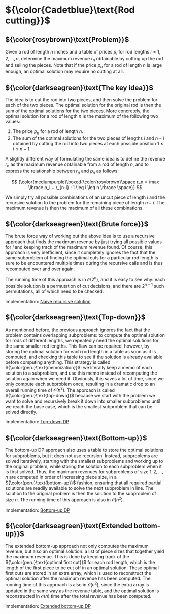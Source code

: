 # ${\color{Cadetblue}\text{Rod cutting}}$

## ${\color{rosybrown}\text{Problem}}$

Given a rod of length $n$ inches and a table of prices $p_i$ for rod lengths $i = 1, 2, ..., n$, determine the maximum revenue $r_n$ obtainable by cutting up the rod and selling the pieces. Note that if the price $p_n$ for a rod of length $n$ is large enough, an optimal solution may require no cutting at all.

## ${\color{darkseagreen}\text{The key idea}}$

The idea is to cut the rod into two pieces, and then solve the problem for each of the two pieces. The optimal solution for the original rod is then the sum of the optimal solutions for the two pieces.
More concretely, the optimal solution for a rod of length $n$ is the maximum of the following two values:

1. The price $p_n$ for a rod of length $n$.  
2. The sum of the optimal solutions for the two pieces of lengths $i$ and $n - i$ obtained by cutting the rod into two pieces at each possible position $1 \leq i \leq n-1$.  

A slightly different way of formulating the same idea is to define the revenue $r_n$ as the maximum revenue obtainable from a rod of length $n$, and to express the relationship between $r_n$ and $p_n$ as follows:

$$
{\color{mediumpurple}\boxed{\color{rosybrown}\space r_n = \max \lbrace p_i + r_{n-i} : 1 \leq i \leq n \rbrace \space}}
$$

We simply try all possible combinations of an uncut piece of length $i$ and the recursive solution to the problem for the remaining piece of length $n-i$. The maximum revenue is then the maximum of all these combinations.

## ${\color{darkseagreen}\text{Brute force}}$

The brute force way of working out the above idea is to use a recursive approach that finds the maximum revenue by just trying all possible values for $i$ and keeping track of the maximum revenue found. Of course, this approach is very inefficient, since it completely ignores the fact that the same subproblem of finding the optimal cuts for a particular rod length is sure to be encountered multiple times during the recursive calls and is thus recomputed over and over again. 

The running time of this approach is in $\mathcal{O}(2^n)$, and it is easy to see why: each possible solution is a permutation of cut decisions, and there are $2^{n-1}$ such permutations, all of which need to be checked.

Implementation: [Naive recursive solution](https://github.com/pl3onasm/Algorithms/tree/main/algorithms/dynamic-programming/rod-cutting/cut-rod1.c)

## ${\color{darkseagreen}\text{Top-down}}$

As mentioned before, the previous approach ignores the fact that the problem contains overlapping subproblems: to compute the optimal solution for rods of different lengths, we repeatedly need the optimal solutions for the same smaller rod lengths. This flaw can be repaired, however, by storing the optimal solution for each rod length in a table as soon as it is computed, and checking this table to see if the solution is already available before computing anything. This strategy is called ${\color{peru}\text{memoization}}$: we literally keep a memo of each solution to a subproblem, and use this memo instead of recomputing the solution again when we need it. Obviously, this saves a lot of time, since we only compute each subproblem once, resulting in a dramatic drop to an overall running time of $\mathcal{O}(n^2)$. The approach is called ${\color{peru}\text{top-down}}$ because we start with the problem we want to solve and recursively break it down into smaller subproblems until we reach the base case, which is the smallest subproblem that can be solved directly.

Implementation: [Top-down DP](https://github.com/pl3onasm/Algorithms/tree/main/algorithms/dynamic-programming/rod-cutting/cut-rod2.c)

## ${\color{darkseagreen}\text{Bottom-up}}$

The bottom-up DP approach also uses a table to store the optimal solutions for subproblems, but it does not use recursion. Instead, subproblems are solved iteratively, starting with the smallest subproblems and working up to the original problem, while storing the solution to each subproblem when it is first solved. Thus, the maximum revenues for subproblems of size $1, 2, ..., n$ are computed in order of increasing piece size, in a ${\color{peru}\text{bottom-up}}$ fashion, ensuring that all required partial solutions are readily available to solve the next subproblem in line. The solution to the original problem is then the solution to the subproblem of size $n$. The running time of this approach is also in $\mathcal{O}(n^2)$.  

Implementation: [Bottom-up DP](https://github.com/pl3onasm/Algorithms/tree/main/algorithms/dynamic-programming/rod-cutting/cut-rod3.c)

## ${\color{darkseagreen}\text{Extended bottom-up}}$

The extended bottom-up approach not only computes the maximum revenue, but also an optimal solution: a list of piece sizes that together yield the maximum revenue. This is done by keeping track of the ${\color{peru}\text{optimal first cut}}$ for each rod length, which is the length of the first piece to be cut off in an optimal solution. These optimal first cuts are stored in an extra array, which is used to reconstruct the optimal solution after the maximum revenue has been computed. The running time of this approach is also in $\mathcal{O}(n^2)$, since the extra array is updated in the same way as the revenue table, and the optimal solution is reconstructed in $\mathcal{O}(n)$ time after the total revenue has been computed.

Implementation: [Extended bottom-up DP](https://github.com/pl3onasm/Algorithms/tree/main/algorithms/dynamic-programming/rod-cutting/cut-rod4.c)
